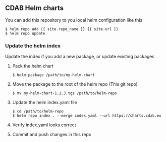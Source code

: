 ## CDAB Helm charts

You can add this repository to you local helm configuration like this:

```console
$ helm repo add {{ site.repo_name }} {{ site.url }}
$ helm repo update
```

### Update the helm index

Update the index if you add a new package, or update existing packages

1. Pack the helm chart

    ```console
    $ helm package /path/to/my-helm-chart
    ```

2. Move the package to the root of the helm repo (This git repo)
    ```console
    $ mv my-helm-chart-1.2.3.tgz /path/to/helm-repo
    ```

3. Update the helm index.yaml file

    ```console
    $ cd /path/to/helm-repo
    $ helm repo index . --merge index.yaml --url https://charts.cdab.eu
    ```

4. Verify index.yaml looks correct

5. Commit and push changes in this repo